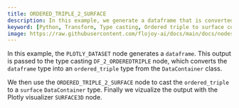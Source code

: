 ```yaml
---
title: ORDERED_TRIPLE_2_SURFACE
description: In this example, we generate a dataframe that is converted  into an ordered_triple type from the DataContainer class. We then use the ORDERED_TRIPLE_2_SURFACE node to cast the ordered_triple to a surface DataContainer type.Finally we vizualize the output with the Plotly visualizer SURFACE3D node.
keyword: [Python, Transform, Type casting, Ordered triple to surface conversion, Python type casting transformer, Data conversion with ORDERED_TRIPLE_2_SURFACE, Python data manipulation, Streamline data processing, Data transformation techniques, Surface creation from ordered triples, Python data analysis, Accurate data insights, Data manipulation using ORDERED_TRIPLE_2_SURFACE]
image: https://raw.githubusercontent.com/flojoy-ai/docs/main/docs/nodes/TRANSFORMERS/TYPE_CASTING/ORDERED_TRIPLE_2_SURFACE/examples/EX1/output.jpeg
---
```


In this example, the `PLOTLY_DATASET` node generates a `dataframe`. This output is passed to the type casting `DF_2_ORDEREDTRIPLE` node, which converts the `dataframe` type into an `ordered_triple` type from the `DataContainer` class. 

We then use the `ORDERED_TRIPLE_2_SURFACE` node to cast the `ordered_triple` to a `surface` `DataContainer` type. Finally we vizualize the output with the Plotly visualizer `SURFACE3D` node.